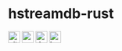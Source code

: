 # hstreamdb-rust

[<img alt="github"       src="https://img.shields.io/badge/github-hstreamdb/hstreamdb-rust-8da0cb?style=for-the-badge&logo=github"      height="24">](https://github.com/hstreamdb/hstreamdb-rust)
[<img alt="crates.io"    src="https://img.shields.io/crates/v/hstreamdb.svg?style=for-the-badge&color=fc8d62&logo=rust"                 height="24">](https://crates.io/crates/hstreamdb)
[<img alt="docs.rs"      src="https://img.shields.io/badge/docs.rs-hstreamdb-66c2a5?style=for-the-badge&labelColor=555555&logo=docs.rs" height="24">](https://docs.rs/hstreamdb)
[<img alt="build status" src="https://github.com/hstreamdb/hstreamdb-rust/actions/workflows/ci.yml/badge.svg"                           height="24">](https://github.com/hstreamdb/hstreamdb-rust/actions/workflows/ci.yml)
